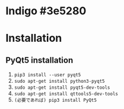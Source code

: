 # Indigo #3e5280

# Installation
## PyQt5 installation
1. `pip3 install --user pyqt5`
2. `sudo apt-get install python3-pyqt5`
3. `sudo apt-get install pyqt5-dev-tools`
4. `sudo apt-get install qttools5-dev-tools`
5. `(必要であれば) pip3 install PyQt5`
